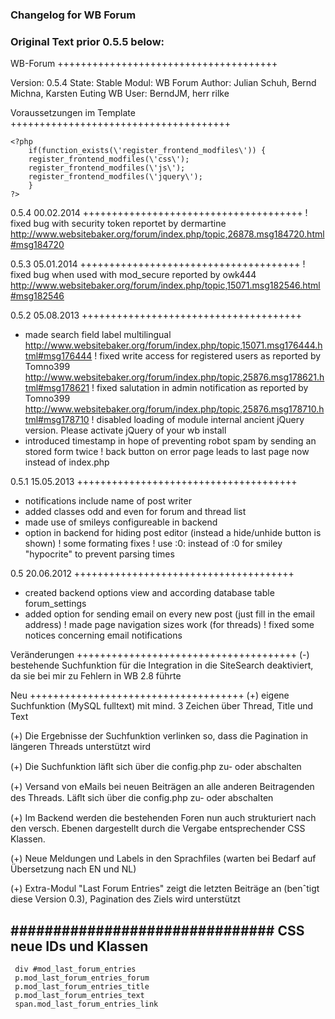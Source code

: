### Changelog for WB Forum

### Original Text prior 0.5.5 below:

WB-Forum
++++++++++++++++++++++++++++++++++++++

Version:  0.5.4
State: 		Stable
Modul:  	WB Forum
Author: 	Julian Schuh, Bernd Michna, Karsten Euting
WB User: 	BerndJM, herr rilke



Voraussetzungen im Template
++++++++++++++++++++++++++++++++++++++
```code
<?php
	if(function_exists(\'register_frontend_modfiles\')) {
	register_frontend_modfiles(\'css\');
	register_frontend_modfiles(\'js\');
	register_frontend_modfiles(\'jquery\');
	}
?>
```
0.5.4 00.02.2014
++++++++++++++++++++++++++++++++++++++
! fixed bug with security token reportet by dermartine http://www.websitebaker.org/forum/index.php/topic,26878.msg184720.html#msg184720

0.5.3 05.01.2014
++++++++++++++++++++++++++++++++++++++
! fixed bug when used with mod_secure reported by owk444 http://www.websitebaker.org/forum/index.php/topic,15071.msg182546.html#msg182546

0.5.2 05.08.2013
++++++++++++++++++++++++++++++++++++++
+ made search field label multilingual http://www.websitebaker.org/forum/index.php/topic,15071.msg176444.html#msg176444
! fixed write access for registered users as reported by Tomno399 http://www.websitebaker.org/forum/index.php/topic,25876.msg178621.html#msg178621
! fixed salutation in admin notification as reported by Tomno399 http://www.websitebaker.org/forum/index.php/topic,25876.msg178710.html#msg178710
! disabled loading of module internal ancient jQuery version. Please activate jQuery of your wb install
+ introduced timestamp in hope of preventing robot spam by sending an stored form twice
! back button on error page leads to last page now instead of index.php

0.5.1 15.05.2013
++++++++++++++++++++++++++++++++++++++
+ notifications include name of post writer
+ added classes odd and even for forum and thread list
+ made use of smileys configureable in backend
+ option in backend for hiding post editor (instead a hide/unhide button is shown)
! some formating fixes
! use :0: instead of :0 for smiley "hypocrite" to prevent parsing times


0.5 20.06.2012
++++++++++++++++++++++++++++++++++++++
+ created backend options view and according database table forum_settings
+ added option for sending email on every new post (just fill in the email address)
! made page navigation sizes work (for threads)
! fixed some notices concerning email notifications


Veränderungen
++++++++++++++++++++++++++++++++++++++
(-) bestehende Suchfunktion für die Integration in
	die SiteSearch deaktiviert, da sie bei mir
	zu Fehlern in WB 2.8 führte


Neu
+++++++++++++++++++++++++++++++++++++
(+) eigene Suchfunktion (MySQL fulltext) mit mind.
	3 Zeichen über Thread, Title und Text

(+) Die Ergebnisse der Suchfunktion verlinken so,
	dass die Pagination in längeren Threads
	unterstützt wird

(+) Die Suchfunktion läﬂt sich über die config.php
	zu- oder abschalten

(+) Versand von eMails bei neuen Beiträgen an
	alle anderen Beitragenden des Threads.
	Läﬂt sich über die config.php 	zu- oder
	abschalten

(+) Im Backend werden die bestehenden Foren
	nun auch strukturiert nach den versch.
	Ebenen dargestellt durch die Vergabe
	entsprechender CSS Klassen.

(+) Neue Meldungen und Labels in den Sprachfiles
	(warten bei Bedarf auf Übersetzung nach
	 EN und NL)

(+) Extra-Modul "Last Forum Entries" zeigt die
	letzten Beiträge an (benˆtigt diese
	Version 0.3), Pagination des Ziels wird
	unterstützt


 ###############################
 CSS
 neue IDs und Klassen
 ---------------------
```code
 div #mod_last_forum_entries
 p.mod_last_forum_entries_forum
 p.mod_last_forum_entries_title
 p.mod_last_forum_entries_text
 span.mod_last_forum_entries_link
```